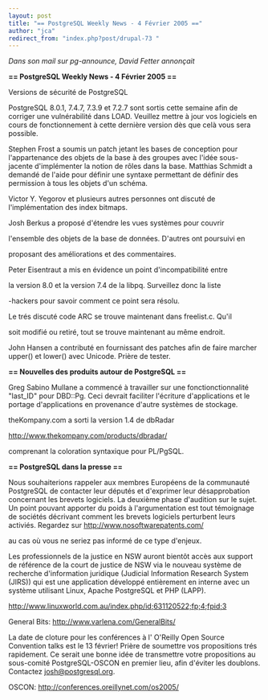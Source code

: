 ```yaml
---
layout: post
title: "== PostgreSQL Weekly News - 4 Février 2005 =="
author: "jca"
redirect_from: "index.php?post/drupal-73 "
---
```



<p><em>Dans son mail sur pg-announce, David Fetter annonçait</em></p>

<p><strong>== PostgreSQL Weekly News - 4 Février 2005 ==</strong></p>

<p>

Versions de sécurité de PostgreSQL<br />

PostgreSQL 8.0.1, 7.4.7, 7.3.9 et 7.2.7 sont sortis cette semaine afin de corriger une vulnérabilité dans LOAD. Veuillez mettre à jour vos logiciels en cours de fonctionnement à cette dernière version dès que celà vous sera possible.

</p>

<p>Stephen Frost a soumis un patch jetant les bases de conception pour l'appartenance des objets de la base à des groupes avec l'idée sous-jacente d'implémenter la notion de rôles dans la base. Matthias Schmidt a demandé de l'aide pour définir une syntaxe permettant de définir des permission à tous les objets d'un schéma.

</p>

<p>

Victor Y. Yegorov et plusieurs autres personnes ont discuté de l'implémentation des index bitmaps.

</p>

<p>Josh Berkus a proposé d'étendre les vues systèmes pour couvrir

l'ensemble des objets de la base de données. D'autres ont poursuivi en

proposant des améliorations et des commentaires.

</p>

<p>Peter Eisentraut a mis en évidence un point d'incompatibilité entre

la version 8.0 et la version 7.4 de la libpq. Surveillez donc la liste

-hackers pour savoir comment ce point sera résolu.

</p>

<p>Le trés discuté code ARC se trouve maintenant dans freelist.c. Qu'il

soit modifié ou retiré, tout se trouve maintenant au même endroit.

</p>

<p>John Hansen a contributé en fournissant des patches afin de faire marcher upper() et lower() avec Unicode. Prière de tester.

</p>

<!--more-->


<strong>== Nouvelles des produits autour de PostgreSQL ==</strong>

<p>

Greg Sabino Mullane a commencé à travailler sur une fonctionctionnalité  "last_ID" pour DBD::Pg.  Ceci devrait faciliter l'écriture d'applications et le portage d'applications en provenance d'autre systèmes de stockage.

</p>

<p>

theKompany.com a sorti la version 1.4 de dbRadar

<a href="http://www.thekompany.com/products/dbradar/">http://www.thekompany.com/products/dbradar/</a>

comprenant la coloration syntaxique pour PL/PgSQL.

</p>

<p><strong>== PostgreSQL dans la presse ==</strong></p>

<p>

Nous souhaiterions rappeler aux membres Européens de la communauté PostgreSQL de contacter leur députés et d'exprimer leur désapprobation concernant les brevets logiciels. La deuxième phase d'audition sur le sujet. Un point pouvant apporter du poids à l'argumentation est tout témoignage de sociétés décrivant comment les brevets logiciels perturbent leurs activiés. Regardez sur <a href="http://www.nosoftwarepatents.com/">http://www.nosoftwarepatents.com/</a>

au cas où vous ne seriez pas informé de ce type d'enjeux.</p>

<p>

Les professionnels de la justice en NSW auront bientôt accès aux support de référence de la court de justice de NSW via le nouveau système de recherche d'information juridique (Judicial Information Research System (JIRS)) qui est une application développé entièrement en interne avec un système utilisant Linux, Apache PostgreSQL et PHP (LAPP).

<a href="http://www.linuxworld.com.au/index.php/id;631120522;fp;4;fpid;3">http://www.linuxworld.com.au/index.php/id;631120522;fp;4;fpid;3</a>

</p>

<p>

General Bits: <a href="http://www.varlena.com/GeneralBits/">http://www.varlena.com/GeneralBits/</a>

</p>

<p>

La date de cloture pour les conférences à l' O'Reilly Open Source Convention talks est le 13 février! Prière de soumettre vos propositions trés rapidement. Ce serait une bonne idée de transmettre votre propositions au sous-comité PostgreSQL-OSCON en premier lieu, afin d'éviter les doublons. Contactez  <a href="mailto:josh@postgresql.org">josh@postgresql.org</a>.<br />

OSCON: <a href="http://conferences.oreillynet.com/os2005/">http://conferences.oreillynet.com/os2005/</a>

</p>